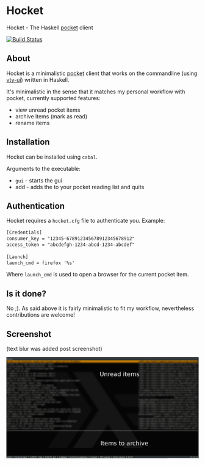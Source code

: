 # Hocket #

Hocket - The Haskell [pocket](http://getpocket.com/) client

[![Build Status](https://travis-ci.org/markus1189/hocket.png?branch=master)](https://travis-ci.org/markus1189/hocket)

## About ##

Hocket is a minimalistic [pocket](http://getpocket.com/) client that
works on the commandline (using
[vty-ui](http://jtdaugherty.github.com/vty-ui/)) written in Haskell.

It's minimalistic in the sense that it matches my personal workflow
with pocket, currently supported features:

- view unread pocket items
- archive items (mark as read)
- rename items

## Installation ##

Hocket can be installed using `cabal`.

Arguments to the executable:

- `gui` - starts the gui
- add <url> - adds the <url> to your pocket reading list and quits

## Authentication ##

Hocket requires a `hocket.cfg` file to authenticate you. Example:

```
[Credentials]
consumer_key = "12345-678912345678912345678912"
access_token = "abcdefgh-1234-abcd-1234-abcdef"

[Launch]
launch_cmd = firefox '%s'
```

Where `launch_cmd` is used to open a browser for the current pocket item.

## Is it done? ##

No ;). As said above it is fairly minimalistic to fit my workflow,
nevertheless contributions are welcome!

## Screenshot ##

(text blur was added post screenshot)

![Screenshot](/pics/hocket.png?raw=true "Hocket screenshot")
